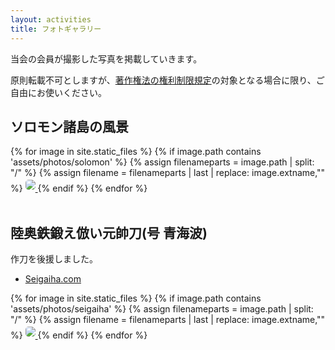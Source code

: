 ```yaml
---
layout: activities
title: フォトギャラリー
---
```

当会の会員が撮影した写真を掲載していきます。

原則転載不可としますが、[著作権法の権利制限規定](https://www.bunka.go.jp/seisaku/chosakuken/seidokaisetsu/gaiyo/chosakubutsu_jiyu.html)の対象となる場合に限り、ご自由にお使いください。

## ソロモン諸島の風景

<style>
{% include_cached css/lightbox.min.css %}

  .gallery {
    overflow: auto;
  }
  .image {
    margin: 3px 0;
    border-radius: .3rem;
  }
</style>

<div class="gallery">
  {% for image in site.static_files %}
  {% if image.path contains 'assets/photos/solomon' %}
  {% assign filenameparts = image.path | split: "/" %}
  {% assign filename = filenameparts | last | replace: image.extname,"" %}
  <a href="//images.weserv.nl/?url={{ site.url | replace: 'http://','' | replace: 'https://','' }}{{ image.path | relative_url }}&w=900&h=900&t=outside" data-lightbox="solomon" data-title="{{ filename }}">
    <img class="image" src="//images.weserv.nl/?url={{ site.url | replace: 'http://','' | replace: 'https://','' }}{{ image.path | relative_url }}&w=180&h=180&t=cover" />
  </a>
  {% endif %}
  {% endfor %}
</div>
<br />

## 陸奥鉄鍛え倣い元帥刀(号 青海波)

作刀を後援しました。
- [Seigaiha.com](https://www.seigaiha.com)

<div class="gallery">
  {% for image in site.static_files %}
  {% if image.path contains 'assets/photos/seigaiha' %}
  {% assign filenameparts = image.path | split: "/" %}
  {% assign filename = filenameparts | last | replace: image.extname,"" %}
  <a href="//images.weserv.nl/?url={{ site.url | replace: 'http://','' | replace: 'https://','' }}{{ image.path | relative_url }}&w=900&h=900&t=outside&output=webp" data-lightbox="seigaiha">
    <img class="image" src="//images.weserv.nl/?url={{ site.url | replace: 'http://','' | replace: 'https://','' }}{{ image.path | relative_url }}&w=180&h=180&t=cover&output=webp" />
  </a>
  {% endif %}
  {% endfor %}
</div>

<script src="https://code.jquery.com/jquery-3.6.1.min.js"></script>
<script>
{% include_cached js/lightbox.min.js %}

lightbox.option({
  'alwaysShowNavOnTouchDevices': true,
  'albumLabel': "%1 / %2",
  'fitImagesInViewport': true,
  'wrapAround': true
})
</script>
